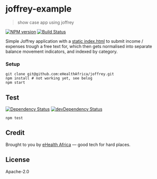 # joffrey-example

> show case app using joffrey

[![NPM version](https://badge.fury.io/js/joffrey-example.svg)](https://www.npmjs.com/package/joffrey-example)
[![Build Status](https://travis-ci.org/eHealthAfrica/joffrey-example.svg?branch=master)](https://travis-ci.org/eHealthAfrica/joffrey-example)

Simple Joffrey application with a [static index.html](public/index.html)
to submit income / expenses trough a free text for, which then gets
normalised into separate balance movement indicators, and indexed by
category.

### Setup

```
git clone git@github.com:eHealthAfrica/joffrey.git
npm install # not working yet, see belog
npm start
```

## Test

[![Dependency Status](https://david-dm.org/eHealthAfrica/joffrey-example.svg)](https://david-dm.org/eHealthAfrica/joffrey-example)
[![devDependency Status](https://david-dm.org/eHealthAfrica/joffrey-example/dev-status.svg)](https://david-dm.org/eHealthAfrica/joffrey-example#info=devDependencies)

```
npm test
```

## Credit

Brought to you by [eHealth Africa](http://ehealthafrica.org/)
— good tech for hard places.

## License

Apache-2.0
